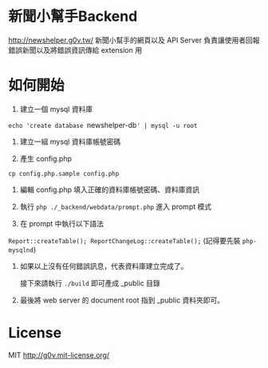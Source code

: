 新聞小幫手Backend
==================
http://newshelper.g0v.tw/
新聞小幫手的網頁以及 API Server
負責讓使用者回報錯誤新聞以及將錯誤資訊傳給 extension 用

如何開始
========
 1. 建立一個 mysql 資料庫

   `echo 'create database `newshelper-db`' | mysql -u root`

 1. 建立一組 mysql 資料庫帳號密碼

 1. 產生 config.php

   `cp config.php.sample config.php`

 1. 編輯 config.php 填入正確的資料庫帳號密碼、資料庫資訊

 1. 執行 `php ./_backend/webdata/prompt.php` 進入 prompt 模式

 1. 在 prompt 中執行以下語法

   `Report::createTable(); ReportChangeLog::createTable();` (記得要先裝 `php-mysqlnd`)

 1. 如果以上沒有任何錯誤訊息，代表資料庫建立完成了。

    接下來請執行 `./build` 即可產成 _public 目錄

 1. 最後將 web server 的 document root 指到 _public 資料夾即可。

License
=======
MIT http://g0v.mit-license.org/
